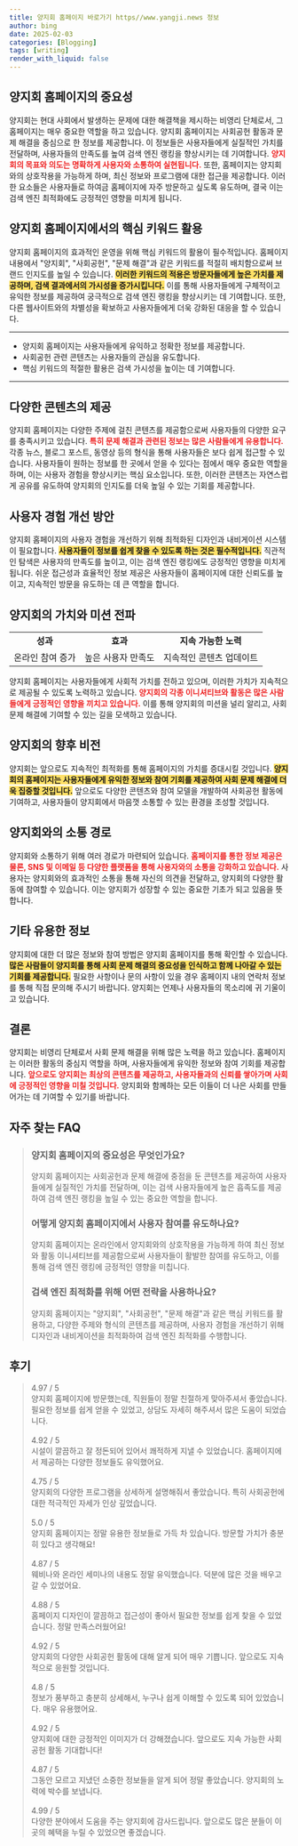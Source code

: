 ```yaml
---
title: 양지회 홈페이지 바로가기 https//www.yangji.news 정보
author: bing
date: 2025-02-03
categories: [Blogging]
tags: [writing]
render_with_liquid: false
---
```



<h2 id='양지회_중요성'>양지회 홈페이지의 중요성</h2>

<p>양지회는 현대 사회에서 발생하는 문제에 대한 해결책을 제시하는 비영리 단체로서, 그 홈페이지는 매우 중요한 역할을 하고 있습니다. 양지회 홈페이지는 사회공헌 활동과 문제 해결을 중심으로 한 정보를 제공합니다. 이 정보들은 사용자들에게 실질적인 가치를 전달하며, 사용자들의 만족도를 높여 검색 엔진 랭킹을 향상시키는 데 기여합니다. <b><span style="color: #ee2323;">양지회의 목표와 의도는 명확하게 사용자와 소통하여 실현됩니다.</span></b> 또한, 홈페이지는 양지회와의 상호작용을 가능하게 하며, 최신 정보와 프로그램에 대한 접근을 제공합니다. 이러한 요소들은 사용자들로 하여금 홈페이지에 자주 방문하고 싶도록 유도하며, 결국 이는 검색 엔진 최적화에도 긍정적인 영향을 미치게 됩니다.</p>

<h2 id='핵심_키워드_활용'>양지회 홈페이지에서의 핵심 키워드 활용</h2>

<p>양지회 홈페이지의 효과적인 운영을 위해 핵심 키워드의 활용이 필수적입니다. 홈페이지 내용에서 "양지회", "사회공헌", "문제 해결"과 같은 키워드를 적절히 배치함으로써 브랜드 인지도를 높일 수 있습니다. <b><span style="background-color: #ffe066;">이러한 키워드의 적용은 방문자들에게 높은 가치를 제공하며, 검색 결과에서의 가시성을 증가시킵니다.</span></b> 이를 통해 사용자들에게 구체적이고 유익한 정보를 제공하여 궁극적으로 검색 엔진 랭킹을 향상시키는 데 기여합니다. 또한, 다른 웹사이트와의 차별성을 확보하고 사용자들에게 더욱 강화된 대응을 할 수 있습니다.</p>

<hr />

<ul>
    <li>양지회 홈페이지는 사용자들에게 유익하고 정확한 정보를 제공합니다.</li>
    <li>사회공헌 관련 콘텐츠는 사용자들의 관심을 유도합니다.</li>
    <li>핵심 키워드의 적절한 활용은 검색 가시성을 높이는 데 기여합니다.</li>
</ul>

<hr />

<h2 id='다양한_콘텐츠_제공'>다양한 콘텐츠의 제공</h2>

<p>양지회 홈페이지는 다양한 주제에 걸친 콘텐츠를 제공함으로써 사용자들의 다양한 요구를 충족시키고 있습니다. <b><span style="color: #ee2323;">특히 문제 해결과 관련된 정보는 많은 사람들에게 유용합니다.</span></b> 각종 뉴스, 블로그 포스트, 동영상 등의 형식을 통해 사용자들은 보다 쉽게 접근할 수 있습니다. 사용자들이 원하는 정보를 한 곳에서 얻을 수 있다는 점에서 매우 중요한 역할을 하며, 이는 사용자 경험을 향상시키는 핵심 요소입니다. 또한, 이러한 콘텐츠는 자연스럽게 공유를 유도하여 양지회의 인지도를 더욱 높일 수 있는 기회를 제공합니다.</p>

<h2 id='사용자_경험_개선'>사용자 경험 개선 방안</h2>

<p>양지회 홈페이지의 사용자 경험을 개선하기 위해 최적화된 디자인과 내비게이션 시스템이 필요합니다. <b><span style="background-color: #ffe066;">사용자들이 정보를 쉽게 찾을 수 있도록 하는 것은 필수적입니다.</span></b> 직관적인 탐색은 사용자의 만족도를 높이고, 이는 검색 엔진 랭킹에도 긍정적인 영향을 미치게 됩니다. 쉬운 접근성과 효율적인 정보 제공은 사용자들이 홈페이지에 대한 신뢰도를 높이고, 지속적인 방문을 유도하는 데 큰 역할을 합니다.</p>

<h2 id='종합'>양지회의 가치와 미션 전파</h2>

<table>
    <tr>
        <td style="text-align: center; height: 17px;"><b>성과</b></td>
        <td style="text-align: center; height: 17px;"><b>효과</b></td>
        <td style="text-align: center; height: 17px;"><b>지속 가능한 노력</b></td>
    </tr>
    <tr>
        <td style="text-align: center; height: 17px;">온라인 참여 증가</td>
        <td style="text-align: center; height: 17px;">높은 사용자 만족도</td>
        <td style="text-align: center; height: 17px;">지속적인 콘텐츠 업데이트</td>
    </tr>
</table>

<p>양지회 홈페이지는 사용자들에게 사회적 가치를 전하고 있으며, 이러한 가치가 지속적으로 제공될 수 있도록 노력하고 있습니다. <b><span style="color: #ee2323;">양지회의 각종 이니셔티브와 활동은 많은 사람들에게 긍정적인 영향을 끼치고 있습니다.</span></b> 이를 통해 양지회의 미션을 널리 알리고, 사회 문제 해결에 기여할 수 있는 길을 모색하고 있습니다.</p>

<h2 id='양지회_비전'>양지회의 향후 비전</h2>

<p>양지회는 앞으로도 지속적인 최적화를 통해 홈페이지의 가치를 증대시킬 것입니다. <b><span style="background-color: #ffe066;">양지회의 홈페이지는 사용자들에게 유익한 정보와 참여 기회를 제공하여 사회 문제 해결에 더욱 집중할 것입니다.</span></b> 앞으로도 다양한 콘텐츠와 참여 모델을 개발하여 사회공헌 활동에 기여하고, 사용자들이 양지회에서 마음껏 소통할 수 있는 환경을 조성할 것입니다.</p>

<h2 id='양지회_소통'>양지회와의 소통 경로</h2>

<p>양지회와 소통하기 위해 여러 경로가 마련되어 있습니다. <b><span style="color: #ee2323;">홈페이지를 통한 정보 제공은 물론, SNS 및 이메일 등 다양한 플랫폼을 통해 사용자와의 소통을 강화하고 있습니다.</span></b> 사용자는 양지회와의 효과적인 소통을 통해 자신의 의견을 전달하고, 양지회의 다양한 활동에 참여할 수 있습니다. 이는 양지회가 성장할 수 있는 중요한 기초가 되고 있음을 뜻합니다.</p>

<h2 id='기타_정보'>기타 유용한 정보</h2>

<p>양지회에 대한 더 많은 정보와 참여 방법은 양지회 홈페이지를 통해 확인할 수 있습니다. <b><span style="background-color: #ffe066;">많은 사람들이 양지회를 통해 사회 문제 해결의 중요성을 인식하고 함께 나아갈 수 있는 기회를 제공합니다.</span></b> 필요한 사항이나 문의 사항이 있을 경우 홈페이지 내의 연락처 정보를 통해 직접 문의해 주시기 바랍니다. 양지회는 언제나 사용자들의 목소리에 귀 기울이고 있습니다.</p>

<h2 id='결론'>결론</h2>

<p>양지회는 비영리 단체로서 사회 문제 해결을 위해 많은 노력을 하고 있습니다. 홈페이지는 이러한 활동의 중심지 역할을 하며, 사용자들에게 유익한 정보와 참여 기회를 제공합니다. <b><span style="color: #ee2323;">앞으로도 양지회는 최상의 콘텐츠를 제공하고, 사용자들과의 신뢰를 쌓아가며 사회에 긍정적인 영향을 미칠 것입니다.</span></b> 양지회와 함께하는 모든 이들이 더 나은 사회를 만들어가는 데 기여할 수 있기를 바랍니다.</p>


<h2 id='자주_찾는_FAQ'>자주 찾는 FAQ</h2>
<div itemscope="" itemtype="https://schema.org/FAQPage"> 
<blockquote> 
<div itemscope="" itemprop="mainEntity" itemtype="https://schema.org/Question"> 
<h3 itemprop="name">양지회 홈페이지의 중요성은 무엇인가요?</h3> 
<div itemscope="" itemprop="acceptedAnswer" itemtype="https://schema.org/Answer"> 
<span itemprop="text"> 
<p>양지회 홈페이지는 사회공헌과 문제 해결에 중점을 둔 콘텐츠를 제공하여 사용자들에게 실질적인 가치를 전달하며, 이는 검색 사용자들에게 높은 흡족도를 제공하여 검색 엔진 랭킹을 높일 수 있는 중요한 역할을 합니다.</p> 
</span> 
</div> 
</div> 

<div itemscope="" itemprop="mainEntity" itemtype="https://schema.org/Question"> 
<h3 itemprop="name">어떻게 양지회 홈페이지에서 사용자 참여를 유도하나요?</h3> 
<div itemscope="" itemprop="acceptedAnswer" itemtype="https://schema.org/Answer"> 
<span itemprop="text"> 
<p>양지회 홈페이지는 온라인에서 양지회와의 상호작용을 가능하게 하여 최신 정보와 활동 이니셔티브를 제공함으로써 사용자들이 활발한 참여를 유도하고, 이를 통해 검색 엔진 랭킹에 긍정적인 영향을 미칩니다.</p> 
</span> 
</div> 
</div> 

<div itemscope="" itemprop="mainEntity" itemtype="https://schema.org/Question"> 
<h3 itemprop="name">검색 엔진 최적화를 위해 어떤 전략을 사용하나요?</h3> 
<div itemscope="" itemprop="acceptedAnswer" itemtype="https://schema.org/Answer"> 
<span itemprop="text"> 
<p>양지회 홈페이지는 "양지회", "사회공헌", "문제 해결"과 같은 핵심 키워드를 활용하고, 다양한 주제와 형식의 콘텐츠를 제공하며, 사용자 경험을 개선하기 위해 디자인과 내비게이션을 최적화하여 검색 엔진 최적화를 수행합니다.</p> 
</span> 
</div> 
</div> 
</blockquote> 
</div>
<h2 id='후기'>후기</h2>
<div itemscope itemtype="https://schema.org/Product">
  <blockquote>
  <div itemprop="review" itemscope itemtype="https://schema.org/Review">
      <div itemprop="reviewRating" itemscope itemtype="https://schema.org/Rating"> <span itemprop="ratingValue">4.97</span> / <span itemprop="bestRating">5</span> </div>
      <span itemprop="reviewBody">양지회 홈페이지에 방문했는데, 직원들이 정말 친절하게 맞아주셔서 좋았습니다. 필요한 정보를 쉽게 얻을 수 있었고, 상담도 자세히 해주셔서 많은 도움이 되었습니다.</span>
  </div>
  <br>
  <div itemprop="review" itemscope itemtype="https://schema.org/Review">
      <div itemprop="reviewRating" itemscope itemtype="https://schema.org/Rating"> <span itemprop="ratingValue">4.92</span> / <span itemprop="bestRating">5</span> </div>
      <span itemprop="reviewBody">시설이 깔끔하고 잘 정돈되어 있어서 쾌적하게 지낼 수 있었습니다. 홈페이지에서 제공하는 다양한 정보들도 유익했어요.</span>
  </div>
  <br>
  <div itemprop="review" itemscope itemtype="https://schema.org/Review">
      <div itemprop="reviewRating" itemscope itemtype="https://schema.org/Rating"> <span itemprop="ratingValue">4.75</span> / <span itemprop="bestRating">5</span> </div>
      <span itemprop="reviewBody">양지회의 다양한 프로그램을 상세하게 설명해줘서 좋았습니다. 특히 사회공헌에 대한 적극적인 자세가 인상 깊었습니다.</span>
  </div>
  <br>
  <div itemprop="review" itemscope itemtype="https://schema.org/Review">
      <div itemprop="reviewRating" itemscope itemtype="https://schema.org/Rating"> <span itemprop="ratingValue">5.0</span> / <span itemprop="bestRating">5</span> </div>
      <span itemprop="reviewBody">양지회 홈페이지는 정말 유용한 정보들로 가득 차 있습니다. 방문할 가치가 충분히 있다고 생각해요!</span>
  </div>
  <br>
  <div itemprop="review" itemscope itemtype="https://schema.org/Review">
      <div itemprop="reviewRating" itemscope itemtype="https://schema.org/Rating"> <span itemprop="ratingValue">4.87</span> / <span itemprop="bestRating">5</span> </div>
      <span itemprop="reviewBody">웨비나와 온라인 세미나의 내용도 정말 유익했습니다. 덕분에 많은 것을 배우고 갈 수 있었어요.</span>
  </div>
  <br>
  <div itemprop="review" itemscope itemtype="https://schema.org/Review">
      <div itemprop="reviewRating" itemscope itemtype="https://schema.org/Rating"> <span itemprop="ratingValue">4.88</span> / <span itemprop="bestRating">5</span> </div>
      <span itemprop="reviewBody">홈페이지 디자인이 깔끔하고 접근성이 좋아서 필요한 정보를 쉽게 찾을 수 있었습니다. 정말 만족스러웠어요!</span>
  </div>
  <br>
  <div itemprop="review" itemscope itemtype="https://schema.org/Review">
      <div itemprop="reviewRating" itemscope itemtype="https://schema.org/Rating"> <span itemprop="ratingValue">4.92</span> / <span itemprop="bestRating">5</span> </div>
      <span itemprop="reviewBody">양지회의 다양한 사회공헌 활동에 대해 알게 되어 매우 기쁩니다. 앞으로도 지속적으로 응원할 것입니다.</span>
  </div>
  <br>
  <div itemprop="review" itemscope itemtype="https://schema.org/Review">
      <div itemprop="reviewRating" itemscope itemtype="https://schema.org/Rating"> <span itemprop="ratingValue">4.8</span> / <span itemprop="bestRating">5</span> </div>
      <span itemprop="reviewBody">정보가 풍부하고 충분히 상세해서, 누구나 쉽게 이해할 수 있도록 되어 있었습니다. 매우 유용했어요.</span>
  </div>
  <br>
  <div itemprop="review" itemscope itemtype="https://schema.org/Review">
      <div itemprop="reviewRating" itemscope itemtype="https://schema.org/Rating"> <span itemprop="ratingValue">4.92</span> / <span itemprop="bestRating">5</span> </div>
      <span itemprop="reviewBody">양지회에 대한 긍정적인 이미지가 더 강해졌습니다. 앞으로도 지속 가능한 사회공헌 활동 기대합니다!</span>
  </div>
  <br>
  <div itemprop="review" itemscope itemtype="https://schema.org/Review">
      <div itemprop="reviewRating" itemscope itemtype="https://schema.org/Rating"> <span itemprop="ratingValue">4.87</span> / <span itemprop="bestRating">5</span> </div>
      <span itemprop="reviewBody">그동안 모르고 지냈던 소중한 정보들을 알게 되어 정말 좋았습니다. 양지회의 노력에 박수를 보냅니다.</span>
  </div>
  <br>
  <div itemprop="review" itemscope itemtype="https://schema.org/Review">
      <div itemprop="reviewRating" itemscope itemtype="https://schema.org/Rating"> <span itemprop="ratingValue">4.99</span> / <span itemprop="bestRating">5</span> </div>
      <span itemprop="reviewBody">다양한 분야에서 도움을 주는 양지회에 감사드립니다. 앞으로도 많은 분들이 이곳의 혜택을 누릴 수 있었으면 좋겠습니다.</span>
  </div>
  </blockquote>
</div>
